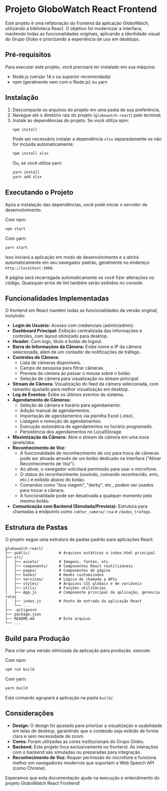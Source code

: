 # Projeto GloboWatch React Frontend

Este projeto é uma refatoração do frontend da aplicação GloboWatch, utilizando a biblioteca React. O objetivo foi modernizar a interface, mantendo todas as funcionalidades originais, aplicando a identidade visual do Grupo Globo e priorizando a experiência de uso em desktops.

## Pré-requisitos

Para executar este projeto, você precisará ter instalado em sua máquina:

-   Node.js (versão 14.x ou superior recomendada)
-   npm (geralmente vem com o Node.js) ou yarn

## Instalação

1.  Descompacte os arquivos do projeto em uma pasta de sua preferência.
2.  Navegue até o diretório raiz do projeto (`globowatch-react`) pelo terminal.
3.  Instale as dependências do projeto. Se você utiliza npm:
    ```bash
    npm install
    ```
    Pode ser necessário instalar a dependência `xlsx` separadamente se não for incluída automaticamente:
    ```bash
    npm install xlsx
    ```
    Ou, se você utiliza yarn:
    ```bash
    yarn install
    yarn add xlsx
    ```

## Executando o Projeto

Após a instalação das dependências, você pode iniciar o servidor de desenvolvimento:

Com npm:
```bash
npm start
```

Com yarn:
```bash
yarn start
```

Isso iniciará a aplicação em modo de desenvolvimento e a abrirá automaticamente em seu navegador padrão, geralmente no endereço `http://localhost:3000`.

A página será recarregada automaticamente se você fizer alterações no código.
Quaisquer erros de lint também serão exibidos no console.

## Funcionalidades Implementadas

O frontend em React mantém todas as funcionalidades da versão original, incluindo:

-   **Login de Usuário:** Acesso com credenciais (admin/admin).
-   **Dashboard Principal:** Exibição centralizada das informações e controles, com layout otimizado para desktop.
-   **Header:** Com logo, título e botão de logout.
-   **Barra de Informações da Câmera:** Exibe nome e IP da câmera selecionada, além de um contador de notificações de tráfego.
-   **Controles de Câmera:**
    -   Lista de câmeras disponíveis.
    -   Campo de pesquisa para filtrar câmeras.
    -   Preview da câmera ao passar o mouse sobre o botão.
    -   Seleção de câmera para visualização no stream principal.
-   **Stream de Câmera:** Visualização do feed da câmera selecionada, com tamanho ajustado para melhor visualização em desktop.
-   **Log de Eventos:** Exibe os últimos eventos do sistema.
-   **Agendamento de Câmeras:**
    -   Seleção de câmera e horário para agendamento.
    -   Adição manual de agendamentos.
    -   Importação de agendamentos via planilha Excel (.xlsx).
    -   Listagem e remoção de agendamentos.
    -   Execução automática de agendamentos no horário programado.
    -   Persistência dos agendamentos no LocalStorage.
-   **Maximização da Câmera:** Abre o stream da câmera em uma nova janela/aba.
-   **Reconhecimento de Voz:**
    -   A funcionalidade de reconhecimento de voz para troca de câmeras pode ser ativada através de um botão dedicado na interface ("Ativar Reconhecimento de Voz").
    -   Ao ativar, o navegador solicitará permissão para usar o microfone.
    -   O status do reconhecimento (ouvindo, comando reconhecido, erro, etc.) é exibido abaixo do botão.
    -   Comandos como "boa viagem", "derby", etc., podem ser usados para trocar a câmera.
    -   A funcionalidade pode ser desativada a qualquer momento pelo mesmo botão.
-   **Comunicação com Backend (Simulada/Prevista):** Estrutura para chamadas a endpoints como `/obter_camera/:rua` e `/dados_trafego`.

## Estrutura de Pastas

O projeto segue uma estrutura de pastas padrão para aplicações React:

```
globowatch-react/
├── public/             # Arquivos estáticos e index.html principal
├── src/
│   ├── assets/         # Imagens, fontes, etc.
│   ├── components/     # Componentes React reutilizáveis
│   ├── pages/          # Componentes de página
│   ├── hooks/          # Hooks customizados
│   ├── services/       # Lógica de chamada a APIs
│   ├── styles/         # Arquivos CSS globais e de variáveis
│   ├── utils/          # Funções utilitárias
│   ├── App.js          # Componente principal da aplicação, gerencia rotas
│   ├── index.js        # Ponto de entrada da aplicação React
│   └── ...
├── .gitignore
├── package.json
├── README.md           # Este arquivo
└── ...
```

## Build para Produção

Para criar uma versão otimizada da aplicação para produção, execute:

Com npm:
```bash
npm run build
```

Com yarn:
```bash
yarn build
```

Este comando agrupará a aplicação na pasta `build/`.

## Considerações

-   **Design:** O design foi ajustado para priorizar a visualização e usabilidade em telas de desktop, garantindo que o conteúdo seja exibido de forma clara e sem necessidade de zoom.
-   **Cores:** Foram utilizadas as cores institucionais do Grupo Globo.
-   **Backend:** Este projeto foca exclusivamente no frontend. As interações com o backend são simuladas ou preparadas para integração.
-   **Reconhecimento de Voz:** Requer permissão do microfone e funciona melhor em navegadores modernos que suportam a Web Speech API (como Chrome).

Esperamos que esta documentação ajude na execução e entendimento do projeto GloboWatch React Frontend!

